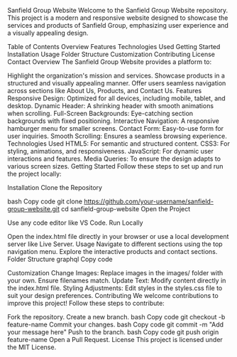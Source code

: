 Sanfield Group Website
Welcome to the Sanfield Group Website repository. This project is a modern and responsive website designed to showcase the services and products of Sanfield Group, emphasizing user experience and a visually appealing design.

Table of Contents
Overview
Features
Technologies Used
Getting Started
Installation
Usage
Folder Structure
Customization
Contributing
License
Contact
Overview
The Sanfield Group Website provides a platform to:

Highlight the organization's mission and services.
Showcase products in a structured and visually appealing manner.
Offer users seamless navigation across sections like About Us, Products, and Contact Us.
Features
Responsive Design: Optimized for all devices, including mobile, tablet, and desktop.
Dynamic Header: A shrinking header with smooth animations when scrolling.
Full-Screen Backgrounds: Eye-catching section backgrounds with fixed positioning.
Interactive Navigation: A responsive hamburger menu for smaller screens.
Contact Form: Easy-to-use form for user inquiries.
Smooth Scrolling: Ensures a seamless browsing experience.
Technologies Used
HTML5: For semantic and structured content.
CSS3: For styling, animations, and responsiveness.
JavaScript: For dynamic user interactions and features.
Media Queries: To ensure the design adapts to various screen sizes.
Getting Started
Follow these steps to set up and run the project locally:

Installation
Clone the Repository

bash
Copy code
git clone https://github.com/your-username/sanfield-group-website.git
cd sanfield-group-website
Open the Project

Use any code editor like VS Code.
Run Locally

Open the index.html file directly in your browser or use a local development server like Live Server.
Usage
Navigate to different sections using the top navigation menu.
Explore the interactive products and contact sections.
Folder Structure
graphql
Copy code

Customization
Change Images: Replace images in the images/ folder with your own. Ensure filenames match.
Update Text: Modify content directly in the index.html file.
Styling Adjustments: Edit styles in the styles.css file to suit your design preferences.
Contributing
We welcome contributions to improve this project! Follow these steps to contribute:

Fork the repository.
Create a new branch.
bash
Copy code
git checkout -b feature-name
Commit your changes.
bash
Copy code
git commit -m "Add your message here"
Push to the branch.
bash
Copy code
git push origin feature-name
Open a Pull Request.
License
This project is licensed under the MIT License.

